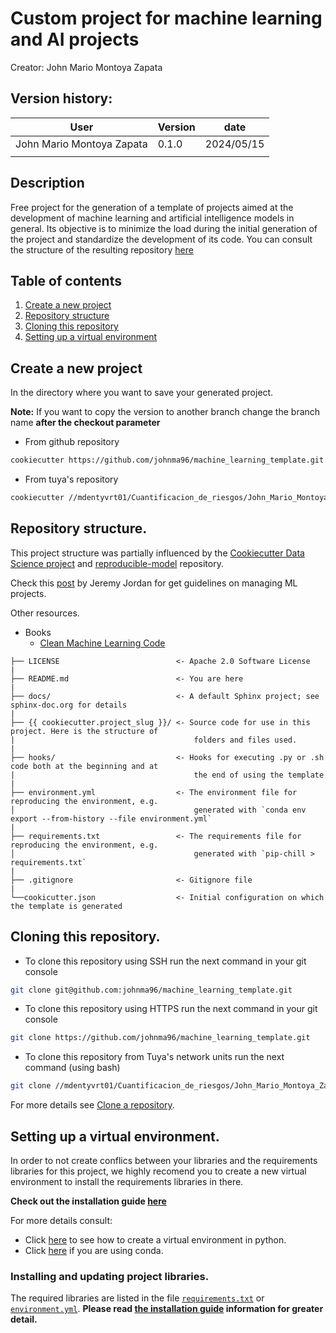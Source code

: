 # Custom project for machine learning and AI projects

Creator: John Mario Montoya Zapata

## Version history:
| User                      | Version | date       |
|---------------------------|---------|------------|
| John Mario Montoya Zapata |  0.1.0  | 2024/05/15 |
|                           |         |            |

## Description
Free project for the generation of a template of projects aimed at the development of machine learning and artificial intelligence models in general. Its objective is to minimize the load during the initial generation of the project and standardize the development of its code. You can consult the structure of the resulting repository [here](/{{%20cookiecutter.project_slug%20}}/README.md)

## Table of contents
1. [Create a new project](#create-a-new-project)
2. [Repository structure](#repository-structure)
3. [Cloning this repository](#cloning-this-repository)
4. [Setting up a virtual environment](#setting-up-a-virtual-environment)

## Create a new project

In the directory where you want to save your generated project.

**Note:** If you want to copy the version to another branch change the branch name **after the checkout parameter**

- From github repository
```bash
cookiecutter https://github.com/johnma96/machine_learning_template.git --checkout main
```
- From tuya's repository
```bash
cookiecutter //mdentyvrt01/Cuantificacion_de_riesgos/John_Mario_Montoya_Zapata/models/machine_learning_project_template --checkout main
```

## Repository structure.

This project structure was partially influenced by the [Cookiecutter Data Science project](https://drivendata.github.io/cookiecutter-data-science/) and [reproducible-model](https://github.com/cmawer/reproducible-model) repository.

Check this [post](https://www.jeremyjordan.me/ml-projects-guide/) by Jeremy Jordan for get guidelines on managing ML projects.

Other resources.
- Books
    - [Clean Machine Learning Code](https://leanpub.com/cleanmachinelearningcode)

```
├── LICENSE                          <- Apache 2.0 Software License
|
├── README.md                        <- You are here
|
├── docs/                            <- A default Sphinx project; see sphinx-doc.org for details
|
├── {{ cookiecutter.project_slug }}/ <- Source code for use in this project. Here is the structure of 
|                                        folders and files used.
|
├── hooks/                           <- Hooks for executing .py or .sh code both at the beginning and at 
|                                        the end of using the template
|
├── environment.yml                  <- The environment file for reproducing the environment, e.g.
│                                        generated with `conda env export --from-history --file environment.yml`
|
├── requirements.txt                 <- The requirements file for reproducing the environment, e.g.
│                                        generated with `pip-chill > requirements.txt`
|
├── .gitignore                       <- Gitignore file 
|
└──cookicutter.json                  <- Initial configuration on which the template is generated
```

## Cloning this repository.

- To clone this repository using SSH run the next command in your git console
```bash
git clone git@github.com:johnma96/machine_learning_template.git
```
- To clone this repository using HTTPS run the next command in your git console
```bash
git clone https://github.com/johnma96/machine_learning_template.git
```
- To clone this repository from Tuya's network units run the next command (using bash)
```bash
git clone //mdentyvrt01/Cuantificacion_de_riesgos/John_Mario_Montoya_Zapata/models/machine_learning_project_template
```

For more details see [Clone a repository](https://docs.gitlab.com/ee/gitlab-basics/start-using-git.html#clone-a-repository).

## Setting up a virtual environment.

In order to not create conflics between your libraries and the requirements libraries for this project, we highly recomend you to create a new virtual environment to install the requirements libraries in there.

**Check out the installation guide [here](/install.md)**

For more details consult:
- Click [here](https://docs.python.org/3/library/venv.html) to see how to create a virtual environment in python.
- Click [here](https://conda.io/projects/conda/en/latest/user-guide/tasks/manage-environments.html) if you are using conda.

### Installing and updating project libraries.
The required libraries are listed in the file [`requirements.txt`](/requirements.txt) or [`environment.yml`](/environment.yml). **Please read [the installation guide](/install.md) information for greater detail.**